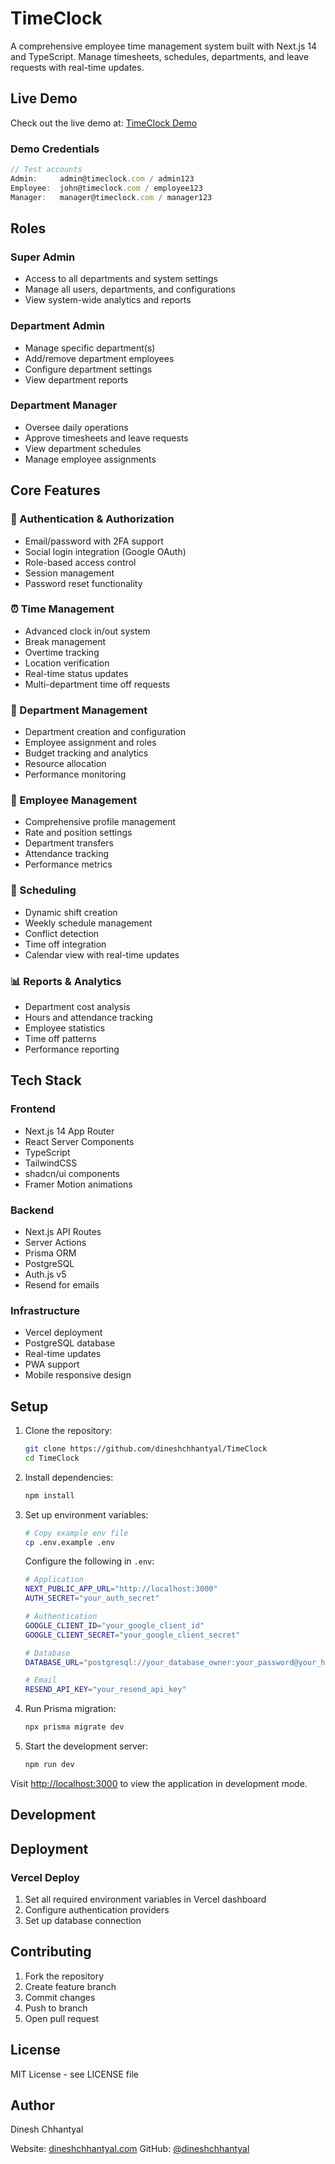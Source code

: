 # TimeClock

A comprehensive employee time management system built with Next.js 14 and TypeScript. Manage timesheets, schedules, departments, and leave requests with real-time updates.


## Live Demo

Check out the live demo at: [TimeClock Demo](https://timeclock.dineshchhantyal.com)

### Demo Credentials

```typescript
// Test accounts
Admin:     admin@timeclock.com / admin123
Employee:  john@timeclock.com / employee123  
Manager:   manager@timeclock.com / manager123
```

## Roles

### Super Admin
- Access to all departments and system settings
- Manage all users, departments, and configurations
- View system-wide analytics and reports

### Department Admin
- Manage specific department(s)
- Add/remove department employees
- Configure department settings
- View department reports

### Department Manager
- Oversee daily operations
- Approve timesheets and leave requests
- View department schedules
- Manage employee assignments

## Core Features

### 🔐 Authentication & Authorization
- Email/password with 2FA support
- Social login integration (Google OAuth)
- Role-based access control
- Session management
- Password reset functionality

### ⏰ Time Management
- Advanced clock in/out system
- Break management
- Overtime tracking
- Location verification
- Real-time status updates
- Multi-department time off requests

### 👥 Department Management
- Department creation and configuration
- Employee assignment and roles
- Budget tracking and analytics
- Resource allocation
- Performance monitoring

### 👤 Employee Management
- Comprehensive profile management
- Rate and position settings
- Department transfers
- Attendance tracking
- Performance metrics

### 📅 Scheduling
- Dynamic shift creation
- Weekly schedule management
- Conflict detection
- Time off integration
- Calendar view with real-time updates

### 📊 Reports & Analytics
- Department cost analysis
- Hours and attendance tracking
- Employee statistics
- Time off patterns
- Performance reporting

## Tech Stack

### Frontend
- Next.js 14 App Router
- React Server Components
- TypeScript
- TailwindCSS
- shadcn/ui components
- Framer Motion animations

### Backend
- Next.js API Routes
- Server Actions
- Prisma ORM
- PostgreSQL
- Auth.js v5
- Resend for emails

### Infrastructure
- Vercel deployment
- PostgreSQL database
- Real-time updates
- PWA support
- Mobile responsive design

## Setup

1. Clone the repository:

   ```bash
   git clone https://github.com/dineshchhantyal/TimeClock
   cd TimeClock
   ```

2. Install dependencies:

   ```bash
   npm install
   ```

3. Set up environment variables:

   ```bash
   # Copy example env file
   cp .env.example .env
   ```

   Configure the following in `.env`:
   ```bash
   # Application
   NEXT_PUBLIC_APP_URL="http://localhost:3000"
   AUTH_SECRET="your_auth_secret"

   # Authentication
   GOOGLE_CLIENT_ID="your_google_client_id"
   GOOGLE_CLIENT_SECRET="your_google_client_secret"

   # Database
   DATABASE_URL="postgresql://your_database_owner:your_password@your_host/your_database?sslmode=require"

   # Email
   RESEND_API_KEY="your_resend_api_key"
   ```

4. Run Prisma migration:

   ```bash
   npx prisma migrate dev
   ```

5. Start the development server:
   ```bash
   npm run dev
   ```
Visit [http://localhost:3000](http://localhost:3000) to view the application in development mode.


## Development

## Deployment
### Vercel Deploy
1. Set all required environment variables in Vercel dashboard
2. Configure authentication providers
3. Set up database connection

## Contributing
1. Fork the repository
2. Create feature branch
3. Commit changes
4. Push to branch
5. Open pull request

## License
MIT License - see LICENSE file

## Author
Dinesh Chhantyal

Website: [dineshchhantyal.com](https://dineshchhantyal.com)
GitHub: [@dineshchhantyal](https://github.com/dineshchhantyal)